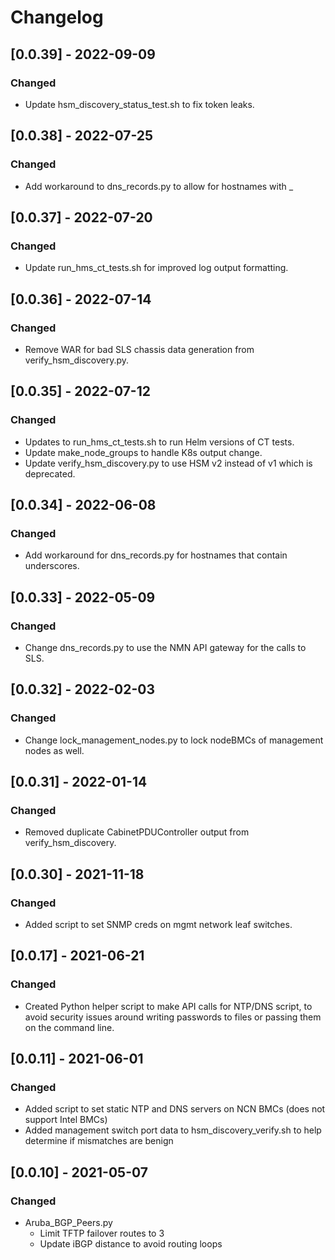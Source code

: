 # Changelog

## [0.0.39] - 2022-09-09
### Changed
 - Update hsm_discovery_status_test.sh to fix token leaks.

## [0.0.38] - 2022-07-25
### Changed
 - Add workaround to dns_records.py to allow for hostnames with _

## [0.0.37] - 2022-07-20
### Changed
 - Update run_hms_ct_tests.sh for improved log output formatting.

## [0.0.36] - 2022-07-14
### Changed
 - Remove WAR for bad SLS chassis data generation from verify_hsm_discovery.py.

## [0.0.35] - 2022-07-12
### Changed
 - Updates to run_hms_ct_tests.sh to run Helm versions of CT tests.
 - Update make_node_groups to handle K8s output change.
 - Update verify_hsm_discovery.py to use HSM v2 instead of v1 which is deprecated.

## [0.0.34] - 2022-06-08
### Changed
 - Add workaround for dns_records.py for hostnames that contain underscores.

## [0.0.33] - 2022-05-09
### Changed
 - Change dns_records.py to use the NMN API gateway for the calls to SLS.

## [0.0.32] - 2022-02-03
### Changed
 - Change lock_management_nodes.py to lock nodeBMCs of management nodes as well.

## [0.0.31] - 2022-01-14
### Changed
 - Removed duplicate CabinetPDUController output from verify_hsm_discovery.

## [0.0.30] - 2021-11-18
### Changed
 - Added script to set SNMP creds on mgmt network leaf switches.

## [0.0.17] - 2021-06-21
### Changed
 - Created Python helper script to make API calls for NTP/DNS script, to avoid security issues
   around writing passwords to files or passing them on the command line.

## [0.0.11] - 2021-06-01
### Changed
 - Added script to set static NTP and DNS servers on NCN BMCs (does not support Intel BMCs)
 - Added management switch port data to hsm_discovery_verify.sh to help determine if mismatches are benign

## [0.0.10] - 2021-05-07
### Changed
 - Aruba_BGP_Peers.py
   - Limit TFTP failover routes to 3
   - Update iBGP distance to avoid routing loops
